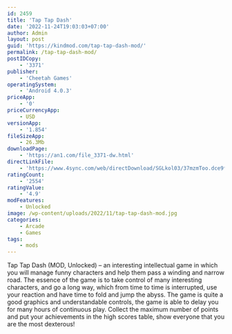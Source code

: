 ```yaml
---
id: 2459
title: 'Tap Tap Dash'
date: '2022-11-24T19:03:03+07:00'
author: Admin
layout: post
guid: 'https://kindmod.com/tap-tap-dash-mod/'
permalink: /tap-tap-dash-mod/
postIDCopy:
    - '3371'
publisher:
    - 'Cheetah Games'
operatingSystem:
    - 'Android 4.0.3'
priceApp:
    - '0'
priceCurrencyApp:
    - USD
versionApp:
    - '1.854'
fileSizeApp:
    - 26.3Mb
downloadPage:
    - 'https://an1.com/file_3371-dw.html'
directLinkFile:
    - 'https://www.4sync.com/web/directDownload/SGLkol03/37mzmToo.dce9f09eee1724805560c26e1cebdb25'
ratingCount:
    - '2554'
ratingValue:
    - '4.9'
modFeatures:
    - Unlocked
image: /wp-content/uploads/2022/11/tap-tap-dash-mod.jpg
categories:
    - Arcade
    - Games
tags:
    - mods
---
```


Tap Tap Dash (MOD, Unlocked) – an interesting intellectual game in which you will manage funny characters and help them pass a winding and narrow road. The essence of the game is to take control of many interesting characters, and go a long way, which from time to time is interrupted, use your reaction and have time to fold and jump the abyss. The game is quite a good graphics and understandable controls, the game is able to delay you for many hours of continuous play. Collect the maximum number of points and put your achievements in the high scores table, show everyone that you are the most dexterous!